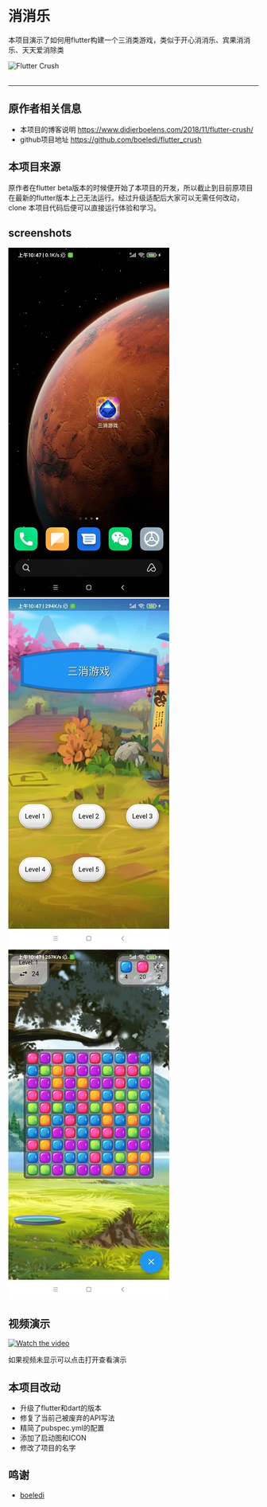 # 消消乐
本项目演示了如何用flutter构建一个三消类游戏，类似于开心消消乐、宾果消消乐、天天爱消除类

![Flutter Crush](https://www.didierboelens.com/images/blog/flutter_crush_game_page.png)
<br/><br/>

---
## 原作者相关信息
- 本项目的博客说明 https://www.didierboelens.com/2018/11/flutter-crush/
- github项目地址 https://github.com/boeledi/flutter_crush
## 本项目来源
原作者在flutter beta版本的时候便开始了本项目的开发，所以截止到目前原项目在最新的flutter版本上己无法运行。经过升级适配后大家可以无需任何改动，clone 本项目代码后便可以直接运行体验和学习。

## screenshots
![logo](./assets/screenshots/icon.jpg)
![level](./assets/screenshots/level.jpg)
![game](./assets/screenshots/game.jpg)

## 视频演示
[![Watch the video](./assets/screenshots/level.png)](https://image.xiaomo.info/github/flutter_crush.mp4)


如果视频未显示可以点击打开查看演示

## 本项目改动
- 升级了flutter和dart的版本
- 修复了当前己被废弃的API写法
- 精简了pubspec.yml的配置
- 添加了启动图和ICON
- 修改了项目的名字

## 鸣谢
- [boeledi](https://github.com/boeledi)